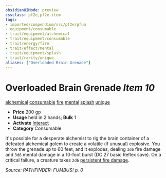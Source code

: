 ```yaml
---
obsidianUIMode: preview
cssclass: pf2e,pf2e-item
tags:
- imported/compendium/src/pf2e/pfum
- equipment/consumable
- trait/equipment/alchemical
- trait/equipment/consumable
- trait/energy/fire
- trait/effect/mental
- trait/equipment/splash
- trait/rarity/unique
aliases: ["Overloaded Brain Grenade"]
---
```

# Overloaded Brain Grenade *Item 10*  
[alchemical](alchemical.md)  [consumable](consumable.md)  [fire](fire.md)  [mental](mental.md)  [splash](splash.md)  [unique](unique.md)  

- **Price** 200 gp
- **Usage** held in 2 hands; **Bulk** 1
- **Activate** [Interact](interact.md)
- **Category** Consumable

It's possible for a desperate alchemist to rig the brain container of a defeated alchemical golem to create a volatile (if unusual) explosive. You throw the grenade up to 60 feet, and it explodes, dealing `3d6` fire damage and `3d6` mental damage in a 10-foot burst (DC 27 basic Reflex save). On a critical failure, a creature takes `2d6` [persistent fire damage](conditions.md#Persistent%20Damage).

*Source: PATHFINDER: FUMBUS! p. 0*